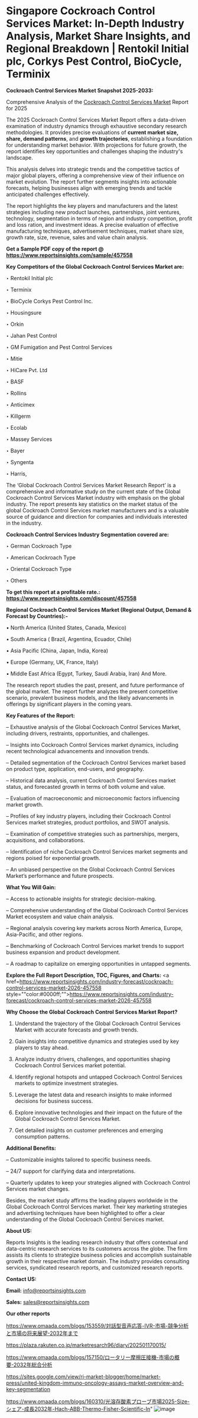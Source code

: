 # Singapore Cockroach Control Services Market: In-Depth Industry Analysis, Market Share Insights, and Regional Breakdown | Rentokil Initial plc, Corkys Pest Control, BioCycle, Terminix

<strong>Cockroach Control Services Market Snapshot 2025-2033:</strong>

Comprehensive Analysis of the <a href=https://www.reportsinsights.com/sample/457558>Cockroach Control Services Market</a> Report for 2025

The 2025 Cockroach Control Services Market Report offers a data-driven examination of industry dynamics through exhaustive secondary research methodologies. It provides precise evaluations of <strong>current market size, share, demand patterns</strong>, and <strong>growth trajectories</strong>, establishing a foundation for understanding market behavior. With projections for future growth, the report identifies key opportunities and challenges shaping the industry's landscape.

This analysis delves into strategic trends and the competitive tactics of major global players, offering a comprehensive view of their influence on market evolution. The report further segments insights into actionable forecasts, helping businesses align with emerging trends and tackle anticipated challenges effectively.

The report highlights the key players and manufacturers and the latest strategies including new product launches, partnerships, joint ventures, technology, segmentation in terms of region and industry competition, profit and loss ration, and investment ideas. A precise evaluation of effective manufacturing techniques, advertisement techniques, market share size, growth rate, size, revenue, sales and value chain analysis.

<strong>Get a Sample PDF copy of the report @ <a href=https://www.reportsinsights.com/sample/457558 style=color:#0000ff;>https://www.reportsinsights.com/sample/457558</a></strong>

<strong>Key Competitors of the Global Cockroach Control Services Market are:</strong>

‣ Rentokil Initial plc

‣ Terminix

‣ BioCycle Corkys Pest Control Inc.

‣ Housingsure

‣ Orkin

‣ Jahan Pest Control

‣ GM Fumigation and Pest Control Services

‣ Mitie

‣ HiCare Pvt. Ltd

‣ BASF

‣ Rollins

‣ Anticimex

‣ Killgerm

‣ Ecolab

‣ Massey Services

‣ Bayer

‣ Syngenta

‣ Harris,

The ‘Global Cockroach Control Services Market Research Report’ is a comprehensive and informative study on the current state of the Global Cockroach Control Services Market industry with emphasis on the global industry. The report presents key statistics on the market status of the global Cockroach Control Services market manufacturers and is a valuable source of guidance and direction for companies and individuals interested in the industry.

<strong>Cockroach Control Services Industry Segmentation covered are:</strong>

‣ German Cockroach Type

‣ American Cockroach Type

‣ Oriental Cockroach Type

‣ Others

<strong>To get this report at a profitable rate.: <a href=https://www.reportsinsights.com/discount/457558 style=color:#0000ff;>https://www.reportsinsights.com/discount/457558</a></strong>

<strong>Regional Cockroach Control Services Market (Regional Output, Demand &amp; Forecast by Countries):-</strong>

• North America (United States, Canada, Mexico)

• South America ( Brazil, Argentina, Ecuador, Chile)

• Asia Pacific (China, Japan, India, Korea)

• Europe (Germany, UK, France, Italy)

• Middle East Africa (Egypt, Turkey, Saudi Arabia, Iran) And More.

The research report studies the past, present, and future performance of the global market. The report further analyzes the present competitive scenario, prevalent business models, and the likely advancements in offerings by significant players in the coming years.

<strong>Key Features of the Report:</strong>

– Exhaustive analysis of the Global Cockroach Control Services Market, including drivers, restraints, opportunities, and challenges.

– Insights into Cockroach Control Services market dynamics, including recent technological advancements and innovation trends.

– Detailed segmentation of the Cockroach Control Services market based on product type, application, end-users, and geography.

– Historical data analysis, current Cockroach Control Services market status, and forecasted growth in terms of both volume and value.

– Evaluation of macroeconomic and microeconomic factors influencing market growth.

– Profiles of key industry players, including their Cockroach Control Services market strategies, product portfolios, and SWOT analysis.

– Examination of competitive strategies such as partnerships, mergers, acquisitions, and collaborations.

– Identification of niche Cockroach Control Services market segments and regions poised for exponential growth.

– An unbiased perspective on the Global Cockroach Control Services Market’s performance and future prospects.

<strong>What You Will Gain:</strong>

– Access to actionable insights for strategic decision-making.

– Comprehensive understanding of the Global Cockroach Control Services Market ecosystem and value chain analysis.

– Regional analysis covering key markets across North America, Europe, Asia-Pacific, and other regions.

– Benchmarking of Cockroach Control Services market trends to support business expansion and product development.

– A roadmap to capitalize on emerging opportunities in untapped segments.

<strong>Explore the Full Report Description, TOC, Figures, and Charts:</strong>
<a href=https://www.reportsinsights.com/industry-forecast/cockroach-control-services-market-2026-457558 style=""color:#0000ff;"">https://www.reportsinsights.com/industry-forecast/cockroach-control-services-market-2026-457558</a>

<strong>Why Choose the Global Cockroach Control Services Market Report?</strong>

1. Understand the trajectory of the Global Cockroach Control Services Market with accurate forecasts and growth trends.

2. Gain insights into competitive dynamics and strategies used by key players to stay ahead.

3. Analyze industry drivers, challenges, and opportunities shaping Cockroach Control Services market potential.

4. Identify regional hotspots and untapped Cockroach Control Services markets to optimize investment strategies.

5. Leverage the latest data and research insights to make informed decisions for business success.

6. Explore innovative technologies and their impact on the future of the Global Cockroach Control Services Market.

7. Get detailed insights on customer preferences and emerging consumption patterns.

<strong>Additional Benefits:</strong>

– Customizable insights tailored to specific business needs.

– 24/7 support for clarifying data and interpretations.

– Quarterly updates to keep your strategies aligned with Cockroach Control Services market changes.

Besides, the market study affirms the leading players worldwide in the Global Cockroach Control Services market. Their key marketing strategies and advertising techniques have been highlighted to offer a clear understanding of the Global Cockroach Control Services market.

<strong><strong>About US</strong>:</strong>

Reports Insights is the leading research industry that offers contextual and data-centric research services to its customers across the globe. The firm assists its clients to strategize business policies and accomplish sustainable growth in their respective market domain. The industry provides consulting services, syndicated research reports, and customized research reports.

<strong>Contact US:</strong>

<p class=><b>Email:</b> <a href=mailto:info@reportsinsights.com>info@reportsinsights.com</a></p>
<p class=><b>Sales:</b> <a href=mailto:sales@reportsinsights.com>sales@reportsinsights.com</a></p>

<strong>Our other reports</strong>

<a href=https://www.omaada.com/blogs/153559/対話型音声応答-IVR-市場-競争分析と市場の将来展望-2032年まで>https://www.omaada.com/blogs/153559/対話型音声応答-IVR-市場-競争分析と市場の将来展望-2032年まで</a>

<a href=https://plaza.rakuten.co.jp/marketresarch96/diary/202501170015/>https://plaza.rakuten.co.jp/marketresarch96/diary/202501170015/</a>

<a href=https://www.omaada.com/blogs/157150/ロータリー摩擦圧接機-市場の概要-2032年総合分析>https://www.omaada.com/blogs/157150/ロータリー摩擦圧接機-市場の概要-2032年総合分析</a>

<a href=https://sites.google.com/view/ri-market-blogger/home/market-press/united-kingdom-immuno-oncology-assays-market-overview-and-key-segmentation>https://sites.google.com/view/ri-market-blogger/home/market-press/united-kingdom-immuno-oncology-assays-market-overview-and-key-segmentation</a>

<a href=https://www.omaada.com/blogs/160310/光溶存酸素プローブ市場2025-Size-シェア-成長2032年-Hach-ABB-Thermo-Fisher-Scientific-In>https://www.omaada.com/blogs/160310/光溶存酸素プローブ市場2025-Size-シェア-成長2032年-Hach-ABB-Thermo-Fisher-Scientific-In</a>"
![image](https://github.com/user-attachments/assets/79c37fc6-3c4b-4762-b438-a7fb3acb6ba5)
